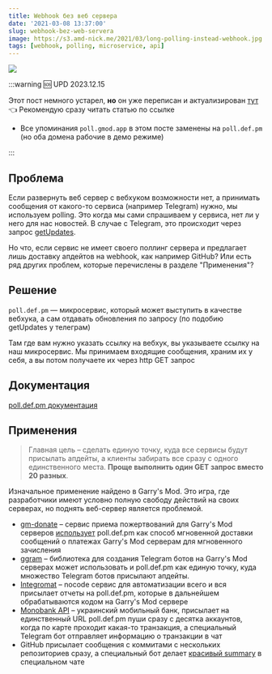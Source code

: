 ```yaml
---
title: Webhook без веб сервера
date: '2021-03-08 13:37:00'
slug: webhook-bez-web-servera
image: https://s3.amd-nick.me/2021/03/long-polling-instead-webhook.jpg
tags: [webhook, polling, microservice, api]
---
```


![](https://s3.amd-nick.me/2021/03/long-polling-instead-webhook.jpg)

:::warning 🆘 UPD 2023.12.15

Этот пост немного устарел, **но** он уже переписан и актуализирован [тут](./2023/12-15-long-polling/index.md) 👈
Рекомендую сразу читать статью по ссылке

- Все упоминания `poll.gmod.app` в этом посте заменены на `poll.def.pm` (но оба домена рабочие в демо режиме)

:::

## Проблема

Если развернуть веб сервер с вебхуком возможности нет, а принимать сообщения от какого-то сервиса (например Telegram) нужно, мы используем polling. Это когда мы сами спрашиваем у сервиса, нет ли у него для нас новостей. В случае с Telegram, это происходит через запрос [getUpdates](https://core.telegram.org/bots/api#getupdates).

Но что, если сервис не имеет своего поллинг сервера и предлагает лишь доставку апдейтов на webhook, как например GitHub? Или есть ряд других проблем, которые перечислены в разделе "Применения"?

<!--truncate-->

## Решение

`poll.def.pm` — микросервис, который может выступить в качестве вебхука, а сам отдавать обновления по запросу (по подобию getUpdates у телеграм)

Там где вам нужно указать ссылку на вебхук, вы указываете ссылку на наш микросервис. Мы принимаем входящие сообщения, храним их у себя, а вы потом получаете их через http GET запрос

## Документация

<!-- ![](https://s3.amd-nick.me/2021/11/poll-gmod-app-docs.jpg) -->
[poll.def.pm документация](2021-11-15-poll-gmod-app-docs.md)

## Применения

> Главная цель – сделать единую точку, куда все сервисы будут присылать апдейты, а клиенты забирать все сразу с одного единственного места. **Проще выполнить один GET запрос вместо 20 разных**.

Изначальное применение найдено в Garry's Mod. Это игра, где разработчики имеют условно полную свободу действий на своих серверах, но поднять веб-сервер является проблемой.

- [gm-donate](https://gm-donate.net) – сервис приема пожертвований для Garry's Mod серверов [использует](https://github.com/GM-DONATE/IGS/tree/main/addons/igs-core/lua/igs/modules/pushes) poll.def.pm как способ мгновенной доставки сообщений о платежах Garry's Mod серверам для мгновенного зачисления
- [ggram](https://git.io/ggram) – библиотека для создания Telegram ботов на Garry's Mod серверах может использовать и poll.def.pm как единую точку, куда множество Telegram ботов присылают апдейты.
- [Integromat](http://integromat.com) – nocode сервис для автоматизации всего и вся присылает отчеты на poll.def.pm, которые в дальнейшем обрабатываются кодом на Garry's Mod сервере
- [Monobank API](https://api.monobank.ua/docs/) – украинский мобильный банк, присылает на единственный URL poll.def.pm пуши сразу с десятка аккаунтов, когда по карте проходит какая-то транзакция, а специальный Telegram бот отправляет информацию о транзакции в чат
- GitHub присылает сообщения с коммитами с нескольких репозиториев сразу, а специальный бот делает [красивый summary](https://img.qweqwe.ovh/1636912086234.png) в специальном чате
